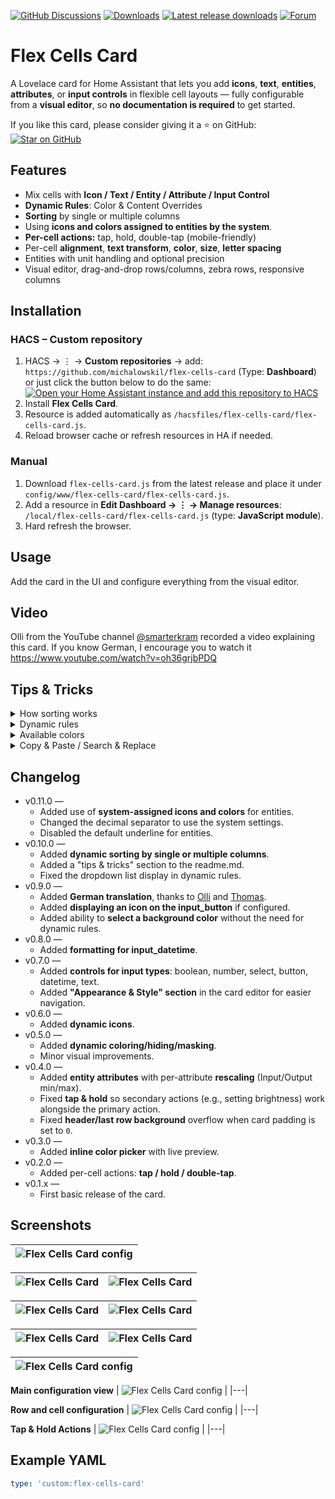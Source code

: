 [![GitHub Discussions](https://img.shields.io/github/discussions/michalowskil/flex-cells-card)](https://github.com/michalowskil/flex-cells-card/discussions)
 [![Downloads](https://img.shields.io/github/downloads/michalowskil/flex-cells-card/total?label=downloads&logo=github)](https://github.com/michalowskil/flex-cells-card/releases) [![Latest release downloads](https://img.shields.io/github/downloads/michalowskil/flex-cells-card/latest/total?label=latest%20downloads&logo=github)](https://github.com/michalowskil/flex-cells-card/releases/latest) [![Forum](https://img.shields.io/badge/Forum-41BDF5?style=flat&logo=homeassistant&logoColor=white)](https://community.home-assistant.io/t/new-lovelace-card-flex-cells-card/919780)

# Flex Cells Card

A Lovelace card for Home Assistant that lets you add **icons**, **text**,  **entities**, **attributes**, or **input controls** in flexible cell layouts — fully configurable from a **visual editor**, so **no documentation is required** to get started.

If you like this card, please consider giving it a ⭐ on GitHub: [![Star on GitHub](https://img.shields.io/github/stars/michalowskil/flex-cells-card.svg?style=social)](https://github.com/michalowskil/flex-cells-card/stargazers)

## Features
- Mix cells with **Icon / Text / Entity / Attribute / Input Control**
- **Dynamic Rules**: Color & Content Overrides
- **Sorting** by single or multiple columns
- Using **icons and colors assigned to entities by the system**.
- **Per-cell actions:** tap, hold, double-tap (mobile-friendly)
- Per-cell **alignment**, **text transform**, **color**, **size**, **letter spacing**
- Entities with unit handling and optional precision
- Visual editor, drag-and-drop rows/columns, zebra rows, responsive columns

## Installation

### HACS – Custom repository

1. HACS → ⋮ → **Custom repositories** → add:
   `https://github.com/michalowskil/flex-cells-card` (Type: **Dashboard**) or just click the button below to do the same:  
   [![Open your Home Assistant instance and add this repository to HACS](https://my.home-assistant.io/badges/hacs_repository.svg)](https://my.home-assistant.io/redirect/hacs_repository/?owner=michalowskil&repository=flex-cells-card&category=plugin)
2. Install **Flex Cells Card**.
3. Resource is added automatically as `/hacsfiles/flex-cells-card/flex-cells-card.js`.
4. Reload browser cache or refresh resources in HA if needed.

### Manual

1. Download `flex-cells-card.js` from the latest release and place it under  
   `config/www/flex-cells-card/flex-cells-card.js`.
2. Add a resource in **Edit Dashboard → ⋮ → Manage resources**:  
   `/local/flex-cells-card/flex-cells-card.js` (type: **JavaScript module**).
3. Hard refresh the browser.

## Usage
Add the card in the UI and configure everything from the visual editor.

## Video

Olli from the YouTube channel [@smarterkram](https://www.youtube.com/@smarterkram) recorded a video explaining this card. If you know German, I encourage you to watch it https://www.youtube.com/watch?v=oh36grjbPDQ

## Tips & Tricks

<details><summary>How sorting works</summary>

- Sorting works "after applying" dynamic rules, meaning what's visible is sorted.
- Sorting works even if the column being sorted is hidden (breakpoint).
</details>

<details><summary>Dynamic rules</summary>

- For example, if you want to change what an entity displays to a defined text, while keeping "more-info" on click, you can add a rule without an entity, with the operator set to "not equal" and an empty "value". This condition will always be met.
- If you see the value "null" for an attribute in developer tools and want to use it in dynamic rules, don't enter "null" but leave value input empty. Empty means "null".
</details>

<details><summary>Available colors</summary>

- You can specify colors in various formats, one of which is variables, for example "var(--state-active-color)". You can find a list of variables at this link https://github.com/home-assistant/frontend/blob/dev/src/resources/theme/color/color.globals.ts
</details>

<details><summary>Copy & Paste / Search & Replace</summary>

- You don't have to perform repetitive actions in the visual editor. For example, if you want to create many similar rows, create one in the visual editor, then go to the code editor and "copy & paste" it as many times as you want, along with all its configuration. You can then return to the visual editor and change the details.
- If you want to perform the same action on multiple rows/cells, use the code editor and the "search & replace" function. For example, if you want to remove all underlines, search for "underline: true" and replace it with "underline: false".
</details>

## Changelog
- v0.11.0 —
  - Added use of **system-assigned icons and colors** for entities.
  - Changed the decimal separator to use the system settings.
  - Disabled the default underline for entities.
- v0.10.0 —
  - Added **dynamic sorting by single or multiple columns**.
  - Added a "tips & tricks" section to the readme.md.
  - Fixed the dropdown list display in dynamic rules.
- v0.9.0 —
  - Added **German translation**, thanks to [Olli](https://community.home-assistant.io/u/olli.dev/summary) and [Thomas](https://github.com/tmycgn).
  - Added **displaying an icon on the input_button** if configured.
  - Added ability to **select a background color** without the need for dynamic rules.
- v0.8.0 —
  - Added **formatting for input_datetime**.
- v0.7.0 —
  - Added **controls for input types**: boolean, number, select, button, datetime, text.
  - Added **"Appearance & Style" section** in the card editor for easier navigation.
- v0.6.0 —
  - Added **dynamic icons**.
- v0.5.0 —
  - Added **dynamic coloring/hiding/masking**.
  - Minor visual improvements.
- v0.4.0 —
  - Added **entity attributes** with per-attribute **rescaling** (Input/Output min/max).
  - Fixed **tap & hold** so secondary actions (e.g., setting brightness) work alongside the primary action.
  - Fixed **header/last row background** overflow when card padding is set to `0`.
- v0.3.0 — 
  - Added **inline color picker** with live preview.
- v0.2.0 —
  - Added per-cell actions: **tap / hold / double-tap**.
- v0.1.x —
  - First basic release of the card.

## Screenshots

| ![Flex Cells Card config](images/flex-cells-card-10.png) |
|---|

| ![Flex Cells Card](images/flex-cells-card-9.png) | ![Flex Cells Card](images/flex-cells-card-8.png) |
|---|---|

| ![Flex Cells Card](images/flex-cells-card-4.png) | ![Flex Cells Card](images/flex-cells-card-5.png) |
|---|---|

| ![Flex Cells Card](images/flex-cells-card-1.png) | ![Flex Cells Card](images/flex-cells-card-2.png) |
|---|---|

| ![Flex Cells Card config](images/flex-cells-card-6.png) |
|---|

**Main configuration view**
| ![Flex Cells Card config](images/flex-cells-card-configuration1.png) |
|---|

**Row and cell configuration**
| ![Flex Cells Card config](images/flex-cells-card-configuration2.png) |
|---|

**Tap & Hold Actions**
| ![Flex Cells Card config](images/flex-cells-card-configuration3.png) |
|---|

## Example YAML
```yaml
type: 'custom:flex-cells-card'
```